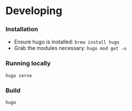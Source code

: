 # Developing

### Installation
- Ensure hugo is installed: `brew install hugo`
- Grab the modules necessary: `hugo mod get -u`

### Running locally
`hugo serve`

### Build
`hugo`
